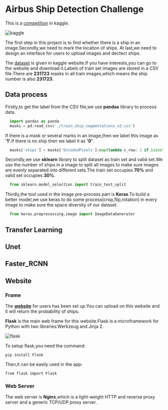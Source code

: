 Airbus Ship Detection Challenge
=

This is a [competition](https://www.kaggle.com/c/airbus-ship-detection) in kaggle.

![kaggle](https://storage.googleapis.com/kaggle-media/competitions/Airbus/ships.jpg)

The first step in this project is to find whether there is a ship in an image.Secondly,we need to mark the location of ships.
At last,we need to design an interface for users to upload images and dectect ships.

The [dataset](https://www.kaggle.com/c/airbus-ship-detection/data) is given in kaggle website.If you have interests,you can go to the website and download it.Labels of train set images are stored in a CSV file.There are **231723** masks in all train images,which means the ship number is also **231723**.

Data process
-
Firstly,to get the label from the CSV file,we use **pandas** library to process data.
```python
  import pandas as panda
  masks = pd.read_csv('./train_ship_segmentations_v2.csv')
```

If there is a mask or several marks in an image,then we label this image as **'1'**.If there is no ship then we label it 
as **'0'**.

```python
  masks['ships'] = masks['EncodedPixels'].map(lambda c_row: 1 if isinstance(c_row, str) else 0)
```

Secondly,we use **sklearn** library to split dataset as train set and valid set.We use the number of ships in a image to split all images to make sure images are evenly separated into different sets.The train set occupies **70%** and valid set occupies **30%**.
```python
  from sklearn.model_selection import train_test_split
```

Thirdly,the tool used in the image pre-process part is **Keras**.To build a better model,we use keras to do some process(crop,flip,rotation) in every image to make sure the space diversity of our dataset.
```python
  from keras.preprocessing.image import ImageDataGenerator
```

Transfer Learning
-

Unet
-

Faster_RCNN
-

Website
-

### Frame
The **[website](http://www.airbusshipdect.online/)** for users has been set up.You can upload on this website and it will 
return the probability of ships.

**Flask** is the main web frame for this website.Flask is a microframework for Python with two libraries:Werkzeug and Jinja 2.

![flask](https://www.google.com/url?sa=i&source=images&cd=&cad=rja&uact=8&ved=2ahUKEwjPqJ_R6b3eAhXQT98KHSywBL4QjRx6BAgBEAU&url=https%3A%2F%2Fwww.redbubble.com%2Fshop%2Fpython%2Bflask%2Blogo&psig=AOvVaw18BDNa1Lak5D0qMJEOj4iW&ust=1541526978534144)

To setup flask,you need the command:
```
pip install Flask
```

Then,it can be easily used in the app:
```
from flask import Flask
```

### Web Server
The web server is **Nginx**,which is a light-weight HTTP and reverse proxy server and a generic TCP/UDP proxy server.
